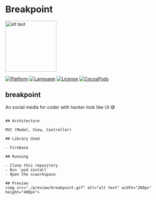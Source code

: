 Breakpoint
===================
<img src="./preview/Breakpoint-1024.png" alt="alt text" width="160px" height="160px">

[![Platform](http://img.shields.io/badge/platform-ios-blue.svg?style=flat
)](https://developer.apple.com/iphone/index.action)
[![Language](http://img.shields.io/badge/language-swift-brightgreen.svg?style=flat
)](https://developer.apple.com/swift)
[![License](http://img.shields.io/badge/license-MIT-lightgrey.svg?style=flat
)](http://mit-license.org)
[![CocoaPods](https://img.shields.io/cocoapods/v/SwiftyWalkthrough.svg)]()

## breakpoint
An social media for coder with hacker look like UI 😅
```

## Architecture

MVC (Model, View, Controller)

## Library Used

- Firebase

## Running

- Clone this repository
- Run `pod install`
- Open the xcworkspace

## Preview
<img src="./preview/breakpoint.gif" alt="alt text" width="260px" height="480px">
